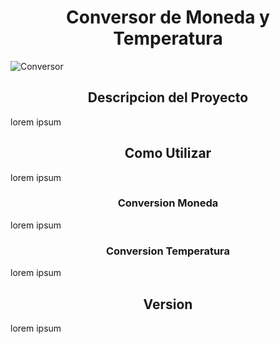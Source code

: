  <h1 align="center">Conversor de Moneda y Temperatura</h1>
 <div ></div>
<img src="https://raw.githubusercontent.com/yeison097/Conversor/master/video.gif" alt="Conversor" style="max-width: 100%; display: inline-block; text-align: center;" data-target="animated-image.originalImage">
 <h2 align="center">Descripcion del Proyecto</h2>
 <p> lorem ipsum</p>
  <h2 align="center">Como Utilizar</h2>
 <p> lorem ipsum</p>
  <h3 align="center">Conversion Moneda</h3>
 <p> lorem ipsum</p>
  <h3 align="center">Conversion Temperatura</h3>
 <p> lorem ipsum</p>
  <h2 align="center">Version</h2>
 <p> lorem ipsum</p>
